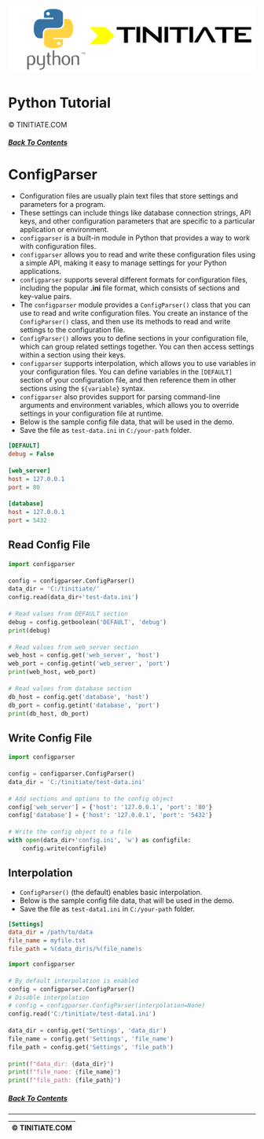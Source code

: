 ![Python Tinitiate Image](../../python_tinitiate.png)

# Python Tutorial
&copy; TINITIATE.COM

##### [Back To Contents](../../README.md)

# ConfigParser
* Configuration files are usually plain text files that store settings and parameters for a program. 
* These settings can include things like database connection strings, API keys, and other configuration parameters that are specific to a particular application or environment.
* `configparser` is a built-in module in Python that provides a way to work with configuration files.
* `configparser` allows you to read and write these configuration files using a simple API, making it easy to manage settings for your Python applications.
* `configparser` supports several different formats for configuration files, including the popular **.ini** file format, which consists of sections and key-value pairs.
* The `configparser` module provides a `ConfigParser()` class that you can use to read and write configuration files. You create an instance of the `ConfigParser()` class, and then use its methods to read and write settings to the configuration file.
* `ConfigParser()` allows you to define sections in your configuration file, which can group related settings together. You can then access settings within a section using their keys.
* `configparser` supports interpolation, which allows you to use variables in your configuration files. You can define variables in the `[DEFAULT]` section of your configuration file, and then reference them in other sections using the `${variable}` syntax.
* `configparser` also provides support for parsing command-line arguments and environment variables, which allows you to override settings in your configuration file at runtime.
* Below is the sample config file data, that will be used in the demo.
* Save the file as `test-data.ini` in `C:/your-path` folder.
```ini
[DEFAULT]
debug = False

[web_server]
host = 127.0.0.1
port = 80

[database]
host = 127.0.0.1
port = 5432
```

## Read Config File
```python
import configparser

config = configparser.ConfigParser()
data_dir = 'C:/tinitiate/'
config.read(data_dir+'test-data.ini')

# Read values from DEFAULT section
debug = config.getboolean('DEFAULT', 'debug')
print(debug)

# Read values from web_server section
web_host = config.get('web_server', 'host')
web_port = config.getint('web_server', 'port')
print(web_host, web_port)

# Read values from database section
db_host = config.get('database', 'host')
db_port = config.getint('database', 'port')
print(db_host, db_port)
```

## Write Config File
```python
import configparser
  
config = configparser.ConfigParser()
data_dir = 'C:/tinitiate/test-data.ini'

# Add sections and options to the config object
config['web_server'] = {'host': '127.0.0.1', 'port': '80'}
config['database'] = {'host': '127.0.0.1', 'port': '5432'}

# Write the config object to a file
with open(data_dir+'config.ini', 'w') as configfile:
    config.write(configfile)
```

## Interpolation
* `ConfigParser()` (the default) enables basic interpolation.
* Below is the sample config file data, that will be used in the demo.
* Save the file as `test-data1.ini` in `C:/your-path` folder.
```ini
[Settings]
data_dir = /path/to/data
file_name = myfile.txt
file_path = %(data_dir)s/%(file_name)s
```
```python
import configparser

# By default interpolation is enabled
config = configparser.ConfigParser()
# Disable interpolation
# config = configparser.ConfigParser(interpolation=None)
config.read('C:/tinitiate/test-data1.ini')

data_dir = config.get('Settings', 'data_dir')
file_name = config.get('Settings', 'file_name')
file_path = config.get('Settings', 'file_path')

print(f"data_dir: {data_dir}")
print(f"file_name: {file_name}")
print(f"file_path: {file_path}")
```

##### [Back To Contents](../../README.md)
***
| &copy; TINITIATE.COM |
|----------------------|